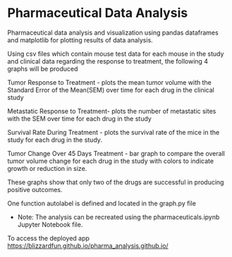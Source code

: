 # Pharmaceutical Data Analysis
Pharmaceutical data analysis and visualization using pandas dataframes and matplotlib  for plotting results of data analysis.

Using csv files which contain mouse test data for each mouse in the study and clinical data regarding the response to treatment, the following 4 graphs will be produced

Tumor Response to Treatment - plots the mean tumor volume with the Standard Error of the Mean(SEM) over time for each drug in the clinical study

Metastatic Response to Treatment- plots the number of metastatic sites with the SEM over time for each drug in the study

Survival Rate During Treatment - plots the survival rate of the mice in the study for each drug in the study.

Tumor Change Over 45 Days Treatment - bar graph to compare the overall tumor volume change for each drug in the study with colors to indicate growth or reduction in size.

These graphs show that only two of the  drugs are successful in producing positive outcomes. 

One function autolabel is defined and located in the  graph.py file
 * Note: The analysis can be recreated using the pharmaceuticals.ipynb Jupyter Notebook file.

 To access the deployed app https://blizzardfun.github.io/pharma_analysis.github.io/